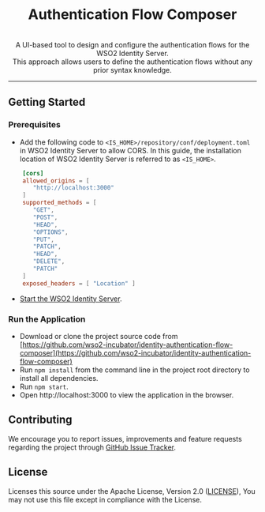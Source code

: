 <h1 align="center">Authentication Flow Composer</h1>

<p align="center">
  <br>
  A UI-based tool to design and configure the authentication flows for the WSO2 Identity
  Server.<br>
  This approach allows users to define the authentication flows without any prior syntax knowledge.
  <br>
</p>

<hr>

## Getting Started

### Prerequisites

* Add the following code to `<IS_HOME>/repository/conf/deployment.toml` in WSO2 Identity Server to allow CORS.
  In this guide, the installation location of WSO2 Identity Server is referred to as `<IS_HOME>`.
```toml
    [cors]
    allowed_origins = [
       "http://localhost:3000"
    ]
    supported_methods = [
       "GET",
       "POST",
       "HEAD",
       "OPTIONS",
       "PUT",
       "PATCH",
       "HEAD",
       "DELETE",
       "PATCH"
    ]
    exposed_headers = [ "Location" ]
```    

* [Start the WSO2 Identity Server](https://is.docs.wso2.com/en/latest/setup/running-the-product/#starting-on-windowslinuxmac-os).

### Run the Application

* Download or clone the project source code from [https://github.com/wso2-incubator/identity-authentication-flow-composer](https://github.com/wso2-incubator/identity-authentication-flow-composer)
* Run `npm install` from the command line in the project root directory to install all dependencies.
* Run `npm start`.
* Open http://localhost:3000 to view the application in the browser.

## Contributing

We encourage you to report issues, improvements and feature requests regarding the project through [GitHub Issue Tracker](https://github.com/wso2-incubator/identity-authentication-flow-composer/issues).

## License

Licenses this source under the Apache License, Version 2.0 ([LICENSE](LICENSE)), You may not use this file except in compliance with the License.
